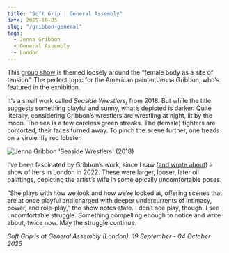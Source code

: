 ```yaml
---
title: "Soft Grip | General Assembly"
date: 2025-10-05
slug: "/gribbon-general"
tags:
  - Jenna Gribbon
  - General Assembly
  - London
---
```


This [group show](https://www.generalassemblylondon.com/exhibitions/30) is themed loosely around the “female body as a site of tension”. The perfect topic for the American painter Jenna Gribbon, who’s featured in the exhibition.

It’s a small work called _Seaside Wrestlers,_ from 2018. But while the title suggests something playful and sunny, what’s depicted is darker. Quite literally, considering Gribbon’s wrestlers are wrestling at night, lit by the moon. The sea is a few careless green streaks. The (female) fighters are contorted, their faces turned away. To pinch the scene further, one treads on a virulently red lobster.

![Jenna Gribbon 'Seaside Wrestlers' (2018)](/gribbon-general-1.jpeg)

I’ve been fascinated by Gribbon’s work, since I saw ([and wrote about](https://www.notion.so/2025-10-05-gribbon-general-283a2e997bd2800f840addd93533dbd5?pvs=21)) a show of hers in London in 2022. These were larger, looser, later oil paintings, depicting the artist’s wife in some epically uncomfortable poses.

“She plays with how we look and how we’re looked at, offering scenes that are at once playful and charged with deeper undercurrents of intimacy, power, and role-play,” the show notes state. I don’t see play, though. I see uncomfortable struggle. Something compelling enough to notice and write about, twice now. May the struggle continue.

_Soft Grip is at General Assembly (London). 19 September - 04 October 2025_
